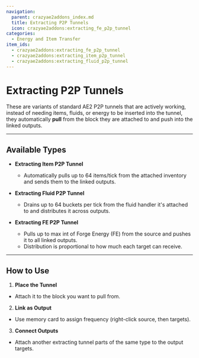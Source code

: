 ```yaml
---
navigation:
  parent: crazyae2addons_index.md
  title: Extracting P2P Tunnels
  icon: crazyae2addons:extracting_fe_p2p_tunnel
categories:
  - Energy and Item Transfer
item_ids:
  - crazyae2addons:extracting_fe_p2p_tunnel
  - crazyae2addons:extracting_item_p2p_tunnel
  - crazyae2addons:extracting_fluid_p2p_tunnel
---
```


# Extracting P2P Tunnels

These are variants of standard AE2 P2P tunnels that are actively working, instead of needing 
items, fluids, or energy to be inserted into the tunnel, they automatically **pull** 
from the block they are attached to and push into the linked outputs.

---

## Available Types

- **Extracting Item P2P Tunnel**
  - Automatically pulls up to 64 items/tick from the attached inventory and sends them to the linked outputs.

- **Extracting Fluid P2P Tunnel**
  - Drains up to 64 buckets per tick from the fluid handler it's attached to and distributes it across outputs.

- **Extracting FE P2P Tunnel**
  - Pulls up to max int of Forge Energy (FE) from the source and pushes it to all linked outputs.
  - Distribution is proportional to how much each target can receive.

---

## How to Use

1. **Place the Tunnel**
  - Attach it to the block you want to pull from.

2. **Link as Output**
  - Use memory card to assign frequency (right-click source, then targets).

3. **Connect Outputs**
  - Attach another extracting tunnel parts of the same type to the output targets.
